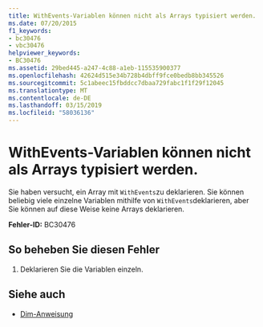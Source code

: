 ```yaml
---
title: WithEvents-Variablen können nicht als Arrays typisiert werden.
ms.date: 07/20/2015
f1_keywords:
- bc30476
- vbc30476
helpviewer_keywords:
- BC30476
ms.assetid: 29bed445-a247-4c88-a1eb-115535900377
ms.openlocfilehash: 42624d515e34b728b4dbff9fce0bedb8bb345526
ms.sourcegitcommit: 5c1abeec15fbddcc7dbaa729fabc1f1f29f12045
ms.translationtype: MT
ms.contentlocale: de-DE
ms.lasthandoff: 03/15/2019
ms.locfileid: "58036136"
---
```

# <a name="withevents-variables-cannot-be-typed-as-arrays"></a>WithEvents-Variablen können nicht als Arrays typisiert werden.
Sie haben versucht, ein Array mit `WithEvents`zu deklarieren. Sie können beliebig viele einzelne Variablen mithilfe von `WithEvents`deklarieren, aber Sie können auf diese Weise keine Arrays deklarieren.  
  
 **Fehler-ID:** BC30476  
  
## <a name="to-correct-this-error"></a>So beheben Sie diesen Fehler  
  
1.  Deklarieren Sie die Variablen einzeln.  
  
## <a name="see-also"></a>Siehe auch

- [Dim-Anweisung](../../visual-basic/language-reference/statements/dim-statement.md)
